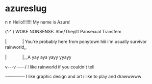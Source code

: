 # azureslug
 n n   Hello!!!!!!!   My name is Azure!
 
(^.^ )  WOKE NONSENSE: She/They/It  Pansexual Transfem

|ﾠﾠﾠﾠ|   You're probably here from ponytown hiii i'm usually survivor rainworld,,

|ﾠﾠﾠﾠ|\__A  yay aya yayy yyayy

v---v ----/  I like rainworld if you couldn't tell

---------- I like graphic design and art i like to play and drawwwww
